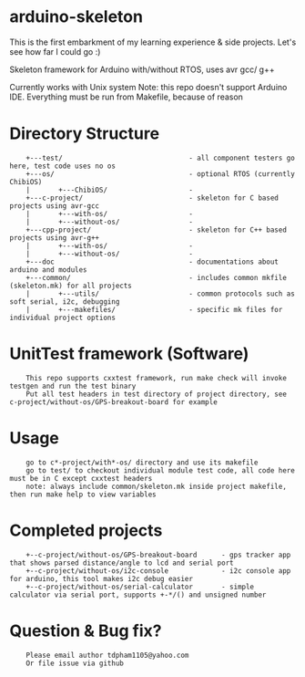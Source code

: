 # arduino-skeleton
This is the first embarkment of my learning experience & side projects. Let's see how far I could go :)

Skeleton framework for Arduino with/without RTOS, uses avr gcc/ g++

Currently works with Unix system
Note: this repo doesn't support Arduino IDE. Everything must be run from Makefile, because of reason

# Directory Structure
        +---test/                               - all component testers go here, test code uses no os
        +---os/                                 - optional RTOS (currently ChibiOS)
        |       +---ChibiOS/                    - 
        +---c-project/                          - skeleton for C based projects using avr-gcc
        |       +---with-os/                    -
        |       +---without-os/                 -
        +---cpp-project/                        - skeleton for C++ based projects using avr-g++
        |       +---with-os/                    -
        |       +---without-os/                 -
        +---doc                                 - documentations about arduino and modules
        +---common/                             - includes common mkfile (skeleton.mk) for all projects
        |       +---utils/                      - common protocols such as soft serial, i2c, debugging
        |       +---makefiles/                  - specific mk files for individual project options
	
# UnitTest framework (Software)
        This repo supports cxxtest framework, run make check will invoke testgen and run the test binary
        Put all test headers in test directory of project directory, see c-project/without-os/GPS-breakout-board for example

# Usage
        go to c*-project/with*-os/ directory and use its makefile
        go to test/ to checkout individual module test code, all code here must be in C except cxxtest headers
        note: always include common/skeleton.mk inside project makefile, then run make help to view variables

# Completed projects
        +--c-project/without-os/GPS-breakout-board      - gps tracker app that shows parsed distance/angle to lcd and serial port
        +--c-project/without-os/i2c-console             - i2c console app for arduino, this tool makes i2c debug easier 
        +--c-project/without-os/serial-calculator       - simple calculator via serial port, supports +-*/() and unsigned number

# Question & Bug fix?
        Please email author tdpham1105@yahoo.com
        Or file issue via github

